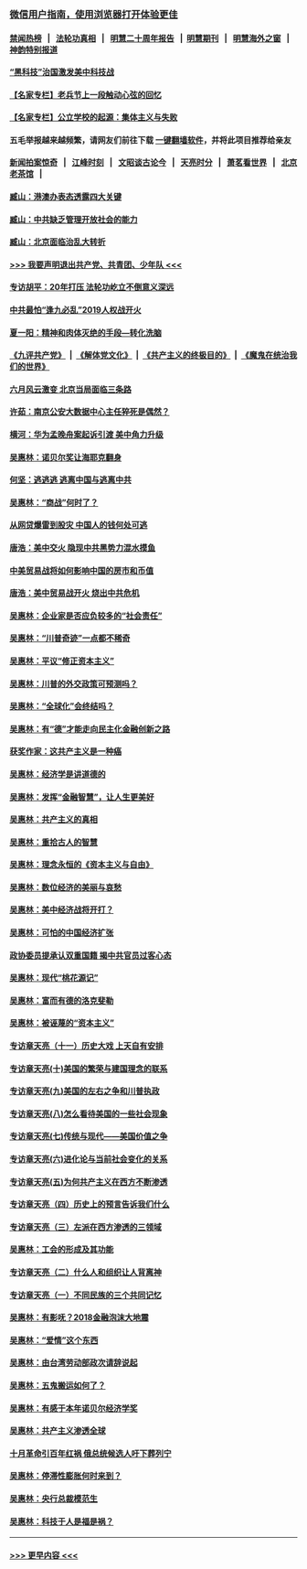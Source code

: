 ### [微信用户指南，使用浏览器打开体验更佳](https://github.com/gfw-breaker/banned-news1/blob/master/indexes/wechat-guide.md?t=0)
#### [禁闻热榜](热点新闻.md?t=0)  &nbsp;&nbsp;|&nbsp;&nbsp; [法轮功真相](https://github.com/gfw-breaker/truth/blob/master/README.md?t=0) &nbsp;&nbsp;|&nbsp;&nbsp; [明慧二十周年报告](https://github.com/gfw-breaker/mh-reports/blob/master/README.md?t=0) &nbsp;&nbsp;|&nbsp;&nbsp;[明慧期刊](https://github.com/gfw-breaker/mh-qikan) &nbsp;&nbsp;|&nbsp;&nbsp; [明慧海外之窗](https://github.com/gfw-breaker/mh-news/blob/master/README.md?t=0) &nbsp;&nbsp;|&nbsp;&nbsp; [神韵特别报道](https://github.com/gfw-breaker/mh-news/blob/master/shenyun.md?t=0)
#### [“黑科技”治国激发美中科技战](../pages/nsc423/n11638056.md?t=02060633) 
#### [【名家专栏】老兵节上一段触动心弦的回忆](../pages/nsc423/n11646016.md?t=02060633) 
#### [【名家专栏】公立学校的起源：集体主义与失败](../pages/nsc423/n11601833.md?t=02060633) 
#### 五毛举报越来越频繁，请网友们前往下载 [一键翻墙软件](https://github.com/gfw-breaker/ssr-accounts)，并将此项目推荐给亲友
#### [新闻拍案惊奇](https://github.com/gfw-breaker/banned-news1/blob/master/pages/link4.md) &nbsp;&nbsp;|&nbsp;&nbsp; [江峰时刻](https://github.com/gfw-breaker/banned-news1/blob/master/pages/link4.md) &nbsp;&nbsp;|&nbsp;&nbsp; [文昭谈古论今](https://github.com/gfw-breaker/banned-news1/blob/master/pages/link4.md) &nbsp;&nbsp;|&nbsp;&nbsp; [天亮时分](https://github.com/gfw-breaker/banned-news1/blob/master/pages/link4.md) &nbsp;&nbsp;|&nbsp;&nbsp; [萧茗看世界](https://github.com/gfw-breaker/banned-news1/blob/master/pages/link4.md) &nbsp;&nbsp;|&nbsp;&nbsp; [北京老茶馆](https://github.com/gfw-breaker/banned-news1/blob/master/pages/link4.md) &nbsp;&nbsp;|&nbsp;&nbsp; 
#### [臧山：港澳办表态透露四大关键](../pages/nsc423/n11421628.md?t=02060633) 
#### [臧山：中共缺乏管理开放社会的能力](../pages/nsc423/n11407457.md?t=02060633) 
#### [臧山：北京面临治乱大转折](../pages/nsc423/n11406895.md?t=02060633) 
#### [>>> 我要声明退出共产党、共青团、少年队 <<<](https://github.com/begood0513/goodnews/blob/master/quit/letter.md) 
#### [专访胡平：20年打压 法轮功屹立不倒意义深远](../pages/nsc423/n11398800.md?t=02060633) 
#### [中共最怕“逢九必乱”2019人权战开火](../pages/nsc423/n11385248.md?t=02060633) 
#### [夏一阳：精神和肉体灭绝的手段—转化洗脑](../pages/nsc423/n11368250.md?t=02060633) 
#### [《九评共产党》](https://github.com/begood0513/9ping.md/blob/master/README.md) &nbsp;|&nbsp; [《解体党文化》](../../../../jtdwh.md/blob/master/README.md)  &nbsp;|&nbsp; [《共产主义的终极目的》](../../../../gczydzjmd.md/blob/master/README.md) &nbsp;|&nbsp; [《魔鬼在统治我们的世界》](../../../../mgztzwmdsj.md/blob/master/README.md) 
#### [六月风云激变 北京当局面临三条路](../pages/nsc423/n11313668.md?t=02060633) 
#### [许茹：南京公安大数据中心主任猝死是偶然？](../pages/nsc423/n11064744.md?t=02060633) 
#### [横河：华为孟晚舟案起诉引渡 美中角力升级](../pages/nsc423/n11027230.md?t=02060633) 
#### [吴惠林：诺贝尔奖让海耶克翻身](../pages/nsc423/n10890049.md?t=02060633) 
#### [何坚：逃逃逃 逃离中国与逃离中共](../pages/nsc423/n10592891.md?t=02060633) 
#### [吴惠林：“商战”何时了？](../pages/nsc423/n10573558.md?t=02060633) 
#### [从网贷爆雷到股灾 中国人的钱何处可逃](../pages/nsc423/n10572800.md?t=02060633) 
#### [唐浩：美中交火 隐现中共黑势力混水摸鱼](../pages/nsc423/n10544040.md?t=02060633) 
#### [中美贸易战将如何影响中国的房市和币值](../pages/nsc423/n10543697.md?t=02060633) 
#### [唐浩：美中贸易战开火 烧出中共危机](../pages/nsc423/n10540126.md?t=02060633) 
#### [吴惠林：企业家是否应负较多的“社会责任”](../pages/nsc423/n10535022.md?t=02060633) 
#### [吴惠林：“川普奇迹”一点都不稀奇](../pages/nsc423/n10512808.md?t=02060633) 
#### [吴惠林：平议“修正资本主义”](../pages/nsc423/n10495724.md?t=02060633) 
#### [吴惠林：川普的外交政策可预测吗？](../pages/nsc423/n10462387.md?t=02060633) 
#### [吴惠林：“全球化”会终结吗？](../pages/nsc423/n10452838.md?t=02060633) 
#### [吴惠林：有“德”才能走向民主化金融创新之路](../pages/nsc423/n10432292.md?t=02060633) 
#### [获奖作家：这共产主义是一种癌](../pages/nsc423/n10431541.md?t=02060633) 
#### [吴惠林：经济学是讲道德的](../pages/nsc423/n10398014.md?t=02060633) 
#### [吴惠林：发挥“金融智慧”，让人生更美好](../pages/nsc423/n10375019.md?t=02060633) 
#### [吴惠林：共产主义的真相](../pages/nsc423/n10351394.md?t=02060633) 
#### [吴惠林：重拾古人的智慧](../pages/nsc423/n10337691.md?t=02060633) 
#### [吴惠林：理念永恒的《资本主义与自由》](../pages/nsc423/n10316274.md?t=02060633) 
#### [吴惠林：数位经济的美丽与哀愁](../pages/nsc423/n10292946.md?t=02060633) 
#### [吴惠林：美中经济战将开打？](../pages/nsc423/n10258825.md?t=02060633) 
#### [吴惠林：可怕的中国经济扩张](../pages/nsc423/n10219147.md?t=02060633) 
#### [政协委员提承认双重国籍 揭中共官员过客心态](../pages/nsc423/n10208809.md?t=02060633) 
#### [吴惠林：现代“桃花源记”](../pages/nsc423/n10185234.md?t=02060633) 
#### [吴惠林：富而有德的洛克斐勒](../pages/nsc423/n10142264.md?t=02060633) 
#### [吴惠林：被诬蔑的“资本主义”](../pages/nsc423/n10124816.md?t=02060633) 
#### [专访章天亮（十一）历史大戏 上天自有安排](../pages/nsc423/n10094905.md?t=02060633) 
#### [专访章天亮(十)美国的繁荣与建国理念的联系](../pages/nsc423/n10094899.md?t=02060633) 
#### [专访章天亮(九)美国的左右之争和川普执政](../pages/nsc423/n10094889.md?t=02060633) 
#### [专访章天亮(八)怎么看待美国的一些社会现象](../pages/nsc423/n10094857.md?t=02060633) 
#### [专访章天亮(七)传统与现代——美国价值之争](../pages/nsc423/n10093140.md?t=02060633) 
#### [专访章天亮(六)进化论与当前社会变化的关系](../pages/nsc423/n10092036.md?t=02060633) 
#### [专访章天亮(五)为何共产主义在西方不断渗透](../pages/nsc423/n10083620.md?t=02060633) 
#### [专访章天亮（四）历史上的预言告诉我们什么](../pages/nsc423/n10083606.md?t=02060633) 
#### [专访章天亮（三）左派在西方渗透的三领域](../pages/nsc423/n10081115.md?t=02060633) 
#### [吴惠林：工会的形成及其功能](../pages/nsc423/n10080633.md?t=02060633) 
#### [专访章天亮（二）什么人和组织让人背离神](../pages/nsc423/n10076637.md?t=02060633) 
#### [专访章天亮（一）不同民族的三个共同记忆](../pages/nsc423/n10074188.md?t=02060633) 
#### [吴惠林：有影呒？2018金融泡沫大地震](../pages/nsc423/n10040534.md?t=02060633) 
#### [吴惠林：“爱情”这个东西](../pages/nsc423/n10019423.md?t=02060633) 
#### [吴惠林：由台湾劳动部政次请辞说起](../pages/nsc423/n9979679.md?t=02060633) 
#### [吴惠林：五鬼搬运如何了？](../pages/nsc423/n9925338.md?t=02060633) 
#### [吴惠林：有感于本年诺贝尔经济学奖](../pages/nsc423/n9871883.md?t=02060633) 
#### [吴惠林：共产主义渗透全球](../pages/nsc423/n9812748.md?t=02060633) 
#### [十月革命引百年红祸 俄总统候选人吁下葬列宁](../pages/nsc423/n9810182.md?t=02060633) 
#### [吴惠林：停滞性膨胀何时来到？](../pages/nsc423/n9764136.md?t=02060633) 
#### [吴惠林：央行总裁模范生](../pages/nsc423/n9728134.md?t=02060633) 
#### [吴惠林：科技于人是福是祸？](../pages/nsc423/n9672982.md?t=02060633) 

----
#### [ >>> 更早内容 <<< ](../indexes/nsc423-earlier.md)
